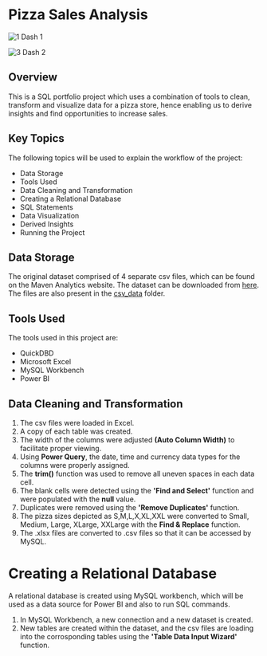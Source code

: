 # Pizza Sales Analysis

![1  Dash 1](https://github.com/niladrimitra/PizzaAnalysis/assets/70979494/74d21bc6-9944-4a77-b5b8-a56a9cdbf898)

![3  Dash 2](https://github.com/niladrimitra/PizzaAnalysis/assets/70979494/b3a9cc46-ac15-4fa6-bd64-bc8f4fdb5427)

## Overview

This is a SQL portfolio project which uses a combination of tools to clean, transform and visualize data for a pizza store, hence enabling us to derive insights and find opportunities to increase sales. 

## Key Topics

The following topics will be used to explain the workflow of the project:
* Data Storage
* Tools Used
* Data Cleaning and Transformation
* Creating a Relational Database
* SQL Statements
* Data Visualization
* Derived Insights
* Running the Project

## Data Storage

The original dataset comprised of 4 separate csv files, which can be found on the Maven Analytics website. The dataset can be downloaded from [here](https://www.mavenanalytics.io/data-playground?search=pizza). The files are also present in the [csv_data](https://github.com/niladrimitra/PizzaAnalysis/tree/main/csv_data) folder. 

## Tools Used

The tools used in this project are:
* QuickDBD
* Microsoft Excel
* MySQL Workbench
* Power BI

## Data Cleaning and Transformation

1. The csv files were loaded in Excel.
2. A copy of each table was created.
3. The width of the columns were adjusted **(Auto Column Width)** to facilitate proper viewing.
4. Using **Power Query**, the date, time and currency data types for the columns were properly assigned.
5. The **trim()** function was used to remove all uneven spaces in each data cell.
6. The blank cells were detected using the **'Find and Select'** function and were populated with the **null** value.
7. Duplicates were removed using the **'Remove Duplicates'** function.
8. The pizza sizes depicted as S,M,L,X,XL,XXL were converted to Small, Medium, Large, XLarge, XXLarge with the **Find & Replace** function.
9. The .xlsx files are converted to .csv files so that it can be accessed by MySQL.

# Creating a Relational Database

A relational database is created using MySQL workbench, which will be used as a data source for Power BI and also to run SQL commands.

1. In MySQL Workbench, a new connection and a new dataset is created.
2. New tables are created within the dataset, and the csv files are loading into the corrosponding tables using the **'Table Data Input Wizard'** function.

# 
